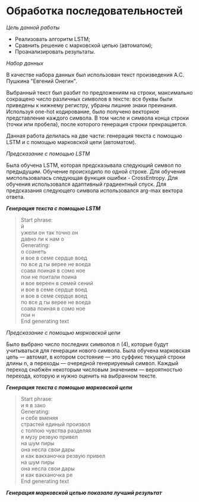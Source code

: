 # Обработка последовательностей

*Цель данной работы*
* Реализовать алгоритм LSTM;
* Сравнить решение с марковской цепью (автоматом);
* Проанализировать результаты.

*Набор данных*

В качестве набора данных был использован текст произведения А.С. Пушкина "Евгений Онегин".

Выбранный текст был разбит по предложениям на строки, максимально сокращено число различных символов в тексте: все буквы были приведены к нижнему регистру, убраны лишние знаки преинания.
Используя one-hot кодирование, было получено векторное представление каждого символа. В том числе и символа конца строки (точки или пробела), после которого генерация строки прекращается.

Данная работа делилась на две части: генерация текста с помощью LSTM и с помощью марковской цепи (автоматом).

*Предсказание с помощью LSTM*

Была обучена LSTM, которая предсказывала следующий символ по предыдущим. Обучение происходило по одной строке. Для обучения миспользовалась следующая функция ошибки - CrossEntropy. Для 
обучения использовался адаптивный градиентный спуск. Для предсказания следующего символа использовался arg-max вектора ответа.

***Генерация текста с помощью LSTM***

>Start phrase:  
>й  
>ужели он так точно он  
>давно ли к нам о  
>Generating:  
>о соанеть  
>и вое в семе сердце воед  
>по все д гы верее не воеда  
>соава поиная в сомо ное  
>пои не поитали поина  
>и вое вереен в семей сений  
>и вое в семе сердце воед  
>и вое в семе сердце воед  
>по все д гы верее не воеда  
>соава поиная в сомо ное  
>пои н  
>End generating text  

*Предсказание с помощью марковской цепи*

Было выбрано число последних символов n (4), которые будут учитываться для генерации нового символа.
Была обучена марковская цепь — автомат, в котором состояние — это суффикс текущей строки длины n, а переходы — очередной генерируемый символ. Каждый переход снабжён некоторым числовым значением 
— вероятностью перехода, которую и нужно оценить на выбранном тексте.

***Генерация текста с помощью марковской цепи***

>Start phrase:  
>и я в зако  
>Generating:  
>н себе вменяя  
>страстей единый произвол  
>с толпою чувства разделяя  
>я музу резвую привел  
>на шум пиры  
>она несла свои дары  
>и как вакханочка резвую привел  
>на шум пиры  
>она несла свои дары  
>и как вакханочка ре  
>End generating text

***Генерация марковской цепью показала лучший результат***



